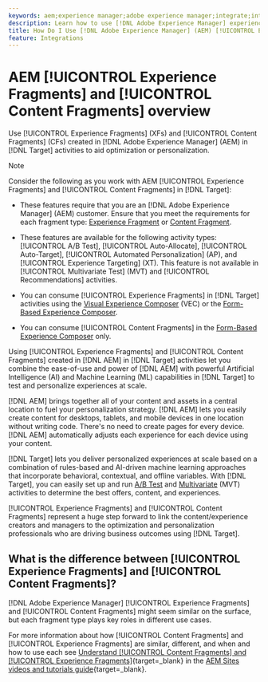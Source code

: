 ```yaml
---
keywords: aem;experience manager;adobe experience manager;integrate;integration;experience fragments;content fragments
description: Learn how to use [!DNL Adobe Experience Manager] experience and content fragments in [!DNL Adobe Target] activities.
title: How Do I Use [!DNL Adobe Experience Manager] (AEM) [!UICONTROL Experience Fragments] and [!UICONTROL Content Fragments]?
feature: Integrations
---
```

# AEM [!UICONTROL Experience Fragments] and [!UICONTROL Content Fragments] overview

Use [!UICONTROL Experience Fragments] (XFs) and [!UICONTROL Content Fragments] (CFs) created in [!DNL Adobe Experience Manager] (AEM) in [!DNL Target] activities to aid optimization or personalization.

>[!NOTE]
>
>Consider the following as you work with AEM [!UICONTROL Experience Fragments] and [!UICONTROL Content Fragments] in [!DNL Target]:
> 
>* These features require that you are an [!DNL Adobe Experience Manager] (AEM) customer. Ensure that you meet the requirements for each fragment type: [Experience Fragment](/help/main/c-integrating-target-with-mac/aem/experience-fragments-aem.md#requirements) or [Content Fragment](/help/main/c-integrating-target-with-mac/aem/content-fragments-aem.md#requirements).
>
>* These features are available for the following activity types: [!UICONTROL A/B Test], [!UICONTROL Auto-Allocate], [!UICONTROL Auto-Target], [!UICONTROL Automated Personalization] (AP), and [!UICONTROL Experience Targeting] (XT). This feature is not available in [!UICONTROL Multivariate Test] (MVT) and [!UICONTROL Recommendations] activities.
>* You can consume [!UICONTROL Experience Fragments] in [!DNL Target] activities using the [Visual Experience Composer](/help/main/c-experiences/c-visual-experience-composer/visual-experience-composer.md) (VEC) or the [Form-Based Experience Composer](/help/main/c-experiences/form-experience-composer.md).
>
>* You can consume [!UICONTROL Content Fragments] in the [Form-Based Experience Composer](/help/main/c-experiences/form-experience-composer.md) only.

Using [!UICONTROL Experience Fragments] and [!UICONTROL Content Fragments] created in [!DNL AEM] in [!DNL Target] activities let you combine the ease-of-use and power of [!DNL AEM] with powerful Artificial Intelligence (AI) and Machine Learning (ML) capabilities in [!DNL Target] to test and personalize experiences at scale.

[!DNL AEM] brings together all of your content and assets in a central location to fuel your personalization strategy. [!DNL AEM] lets you easily create content for desktops, tablets, and mobile devices in one location without writing code. There's no need to create pages for every device. [!DNL AEM] automatically adjusts each experience for each device using your content.

[!DNL Target] lets you deliver personalized experiences at scale based on a combination of rules-based and AI-driven machine learning approaches that incorporate behavioral, contextual, and offline variables. With [!DNL Target], you can easily set up and run [A/B Test](/help/main/c-activities/t-test-ab/test-ab.md) and [Multivariate](/help/main/c-activities/c-multivariate-testing/multivariate-testing.md) (MVT) activities to determine the best offers, content, and experiences.

[!UICONTROL Experience Fragments] and [!UICONTROL Content Fragments] represent a huge step forward to link the content/experience creators and managers to the optimization and personalization professionals who are driving business outcomes using [!DNL Target].

## What is the difference between [!UICONTROL Experience Fragments] and [!UICONTROL Content Fragments]?

[!DNL Adobe Experience Manager] [!UICONTROL Experience Fragments] and [!UICONTROL Content Fragments] might seem similar on the surface, but each fragment type plays key roles in different use cases. 

For more information about how [!UICONTROL Content Fragments] and [!UICONTROL Experience Fragments] are similar, different, and when and how to use each see [Understand [!UICONTROL Content Fragments] and [!UICONTROL Experience Fragments]](https://experienceleague.adobe.com/docs/experience-manager-learn/sites/content-fragments/understand-content-fragments-and-experience-fragments.html){target=_blank} in the [AEM Sites videos and tutorials guide](https://experienceleague.adobe.com/docs/experience-manager-learn/sites/overview.html){target=_blank}.